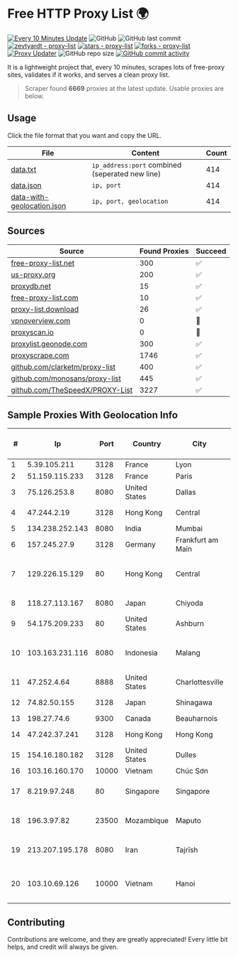 
# Free HTTP Proxy List 🌍

[![Every 10 Minutes Update](https://github.com/mertguvencli/http-proxy-list/actions/workflows/main.yml/badge.svg?branch=main)](https://github.com/mertguvencli/http-proxy-list/actions/workflows/main.yml)
![GitHub](https://img.shields.io/github/license/mertguvencli/http-proxy-list)
![GitHub last commit](https://img.shields.io/github/last-commit/mertguvencli/http-proxy-list)
[![zevtyardt - proxy-list](https://img.shields.io/static/v1?label=zevtyardt&message=proxy-list&color=blue&logo=github)](https://github.com/zevtyardt/proxy-list "Go to GitHub repo")
[![stars - proxy-list](https://img.shields.io/github/stars/zevtyardt/proxy-list?style=social)](https://github.com/zevtyardt/proxy-list)
[![forks - proxy-list](https://img.shields.io/github/forks/zevtyardt/proxy-list?style=social)](https://github.com/zevtyardt/proxy-list)
[![Proxy Updater](https://github.com/zevtyardt/proxy-list/workflows/Proxy%20Updater/badge.svg)](https://github.com/zevtyardt/proxy-list/actions?query=workflow:"Proxy+Updater")
![GitHub repo size](https://img.shields.io/github/repo-size/zevtyardt/proxy-list)
[![GitHub commit activity](https://img.shields.io/github/commit-activity/m/zevtyardt/proxy-list?logo=commits)](https://github.com/zevtyardt/proxy-list/commits/main)

It is a lightweight project that, every 10 minutes, scrapes lots of free-proxy sites, validates if it works, and serves a clean proxy list.

> Scraper found **6669** proxies at the latest update. Usable proxies are below.

## Usage

Click the file format that you want and copy the URL.

|File|Content|Count|
|----|-------|-----|
|[data.txt](https://raw.githubusercontent.com/mertguvencli/http-proxy-list/main/proxy-list/data.txt)|`ip_address:port` combined (seperated new line)|414|
|[data.json](https://raw.githubusercontent.com/mertguvencli/http-proxy-list/main/proxy-list/data.json)|`ip, port`|414|
|[data-with-geolocation.json](https://raw.githubusercontent.com/mertguvencli/http-proxy-list/main/proxy-list/data-with-geolocation.json)|`ip, port, geolocation`|414|

## Sources

|Source|Found Proxies|Succeed|
|------|-------------|-------|
|[free-proxy-list.net](https://free-proxy-list.net)|300|✅|
|[us-proxy.org](https://www.us-proxy.org)|200|✅|
|[proxydb.net](http://proxydb.net)|15|✅|
|[free-proxy-list.com](https://free-proxy-list.com/?page=&port=&type%5B%5D=http&type%5B%5D=https&up_time=0&search=Search)|10|✅|
|[proxy-list.download](https://www.proxy-list.download/HTTP)|26|✅|
|[vpnoverview.com](https://vpnoverview.com/privacy/anonymous-browsing/free-proxy-servers)|0|🚫|
|[proxyscan.io](https://www.proxyscan.io)|0|🚫|
|[proxylist.geonode.com](https://proxylist.geonode.com/api/proxy-list?limit=300&page=1&sort_by=lastChecked&sort_type=desc&protocols=http,https)|300|✅|
|[proxyscrape.com](https://api.proxyscrape.com/v2/?request=displayproxies&protocol=http&timeout=10000&country=all&ssl=all&anonymity=all)|1746|✅|
|[github.com/clarketm/proxy-list](https://raw.githubusercontent.com/clarketm/proxy-list/master/proxy-list-raw.txt)|400|✅|
|[github.com/monosans/proxy-list](https://raw.githubusercontent.com/monosans/proxy-list/main/proxies/http.txt)|445|✅|
|[github.com/TheSpeedX/PROXY-List](https://raw.githubusercontent.com/TheSpeedX/PROXY-List/master/http.txt)|3227|✅|


## Sample Proxies With Geolocation Info

|#|Ip|Port|Country|City|Internet Service Provider|
|-|--|----|-------|----|-------------------------|
|1|5.39.105.211|3128|France|Lyon|OVH SAS|
|2|51.159.115.233|3128|France|Paris|SCALEWAY|
|3|75.126.253.8|8080|United States|Dallas|SoftLayer|
|4|47.244.2.19|3128|Hong Kong|Central|Alibaba.com LLC|
|5|134.238.252.143|8080|India|Mumbai|Google LLC|
|6|157.245.27.9|3128|Germany|Frankfurt am Main|DigitalOcean, LLC|
|7|129.226.15.129|80|Hong Kong|Central|Tencent Cloud Computing (Beijing) Co|
|8|118.27.113.167|8080|Japan|Chiyoda|GMO Internet, Inc.|
|9|54.175.209.233|80|United States|Ashburn|Amazon.com, Inc.|
|10|103.163.231.116|8080|Indonesia|Malang|PT Metrosolusi Teknologi Indonesia|
|11|47.252.4.64|8888|United States|Charlottesville|Alibaba.com LLC|
|12|74.82.50.155|3128|Japan|Shinagawa|Hurricane Electric|
|13|198.27.74.6|9300|Canada|Beauharnois|OVH SAS|
|14|47.242.37.241|3128|Hong Kong|Hong Kong|Alibaba.com LLC|
|15|154.16.180.182|3128|United States|Dulles|LYIT Internet Services|
|16|103.16.160.170|10000|Vietnam|Chúc Sơn|ANH|
|17|8.219.97.248|80|Singapore|Singapore|Alibaba (US) Technology Co., Ltd.|
|18|196.3.97.82|23500|Mozambique|Maputo|Eduardo Mondlane University|
|19|213.207.195.178|8080|Iran|Tajrīsh|Farabord Dadeh Haye Iranian Co.|
|20|103.10.69.126|10000|Vietnam|Hanoi|Httvserver Technology Company Limited|



## Contributing

Contributions are welcome, and they are greatly appreciated! Every
little bit helps, and credit will always be given.

